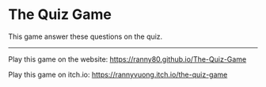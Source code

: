 # The Quiz Game
This game answer these questions on the quiz.

<hr>

Play this game on the website: https://ranny80.github.io/The-Quiz-Game

Play this game on itch.io: https://rannyvuong.itch.io/the-quiz-game
